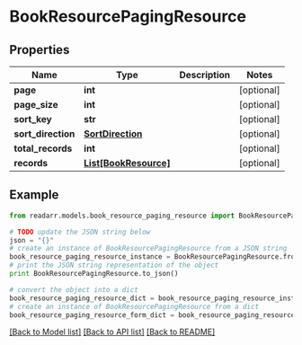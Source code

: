 # BookResourcePagingResource


## Properties
Name | Type | Description | Notes
------------ | ------------- | ------------- | -------------
**page** | **int** |  | [optional] 
**page_size** | **int** |  | [optional] 
**sort_key** | **str** |  | [optional] 
**sort_direction** | [**SortDirection**](SortDirection.md) |  | [optional] 
**total_records** | **int** |  | [optional] 
**records** | [**List[BookResource]**](BookResource.md) |  | [optional] 

## Example

```python
from readarr.models.book_resource_paging_resource import BookResourcePagingResource

# TODO update the JSON string below
json = "{}"
# create an instance of BookResourcePagingResource from a JSON string
book_resource_paging_resource_instance = BookResourcePagingResource.from_json(json)
# print the JSON string representation of the object
print BookResourcePagingResource.to_json()

# convert the object into a dict
book_resource_paging_resource_dict = book_resource_paging_resource_instance.to_dict()
# create an instance of BookResourcePagingResource from a dict
book_resource_paging_resource_form_dict = book_resource_paging_resource.from_dict(book_resource_paging_resource_dict)
```
[[Back to Model list]](../README.md#documentation-for-models) [[Back to API list]](../README.md#documentation-for-api-endpoints) [[Back to README]](../README.md)


